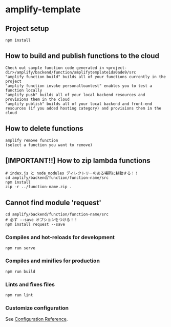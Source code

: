 # amplify-template

## Project setup
```
npm install
```

## How to build and publish functions to the cloud
```
Check out sample function code generated in <project-dir>/amplify/backend/function/amplifytemplate1da0ade9/src
"amplify function build" builds all of your functions currently in the project
"amplify function invoke personalloantest" enables you to test a function locally
"amplify push" builds all of your local backend resources and provisions them in the cloud
"amplify publish" builds all of your local backend and front-end resources (if you added hosting category) and provisions them in the cloud
```

## How to delete functions
```
amplify remove function
(select a function you want to remove)
```

## [IMPORTANT!!] How to zip lambda functions
```
# index.js と node_modules ディレクトリーのある場所に移動する！！
cd amplify/backend/function/function-name/src
npm install
zip -r ../function-name.zip .
```

## Cannot find module 'request'
```
cd amplify/backend/function/function-name/src
# 必ず --save オプションをつける！！
npm install request --save
```

### Compiles and hot-reloads for development
```
npm run serve
```

### Compiles and minifies for production
```
npm run build
```

### Lints and fixes files
```
npm run lint
```

### Customize configuration
See [Configuration Reference](https://cli.vuejs.org/config/).
